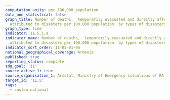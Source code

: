 ```yaml
---
computation_units: per 100,000 population
data_non_statistical: false
graph_title: Number of deaths,  temporarily evacuated and directly affected persons
  attributed to disasters per 100,000 population  by types of disasters
graph_type: line
indicator: 11.5.1.a
indicator_name: Number of deaths,  temporarily evacuated and directly affected persons
  attributed to disasters per 100,000 population  by types of disasters
indicator_sort_order: 11-05-01-0a
national_geographical_coverage: Armenia
published: true
reporting_status: complete
sdg_goal: '11'
source_active_1: true
source_organisation_1: Armstat, Ministry of Emergency situations of RA
target_id: '11.5'
tags:
  - custom.national
---
```

